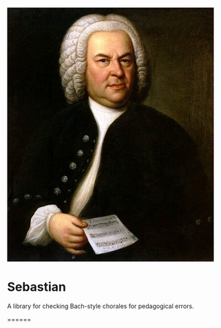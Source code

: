 ![Sebastian](https://github.com/calpeyser/Sebastian/blob/master/mascot.jpg) 

Sebastian
==========
A library for checking Bach-style chorales for pedagogical errors.

======


